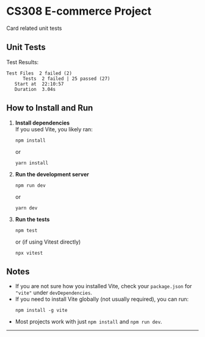 # CS308 E-commerce Project
Card related unit tests
## Unit Tests

Test Results:
```
Test Files  2 failed (2)
      Tests  2 failed | 25 passed (27)
   Start at  22:10:57
   Duration  3.04s
```

## How to Install and Run

1. **Install dependencies**  
   If you used Vite, you likely ran:
   ```
   npm install
   ```
   or
   ```
   yarn install
   ```

2. **Run the development server**
   ```
   npm run dev
   ```
   or
   ```
   yarn dev
   ```

3. **Run the tests**
   ```
   npm test
   ```
   or (if using Vitest directly)
   ```
   npx vitest
   ```

## Notes

- If you are not sure how you installed Vite, check your `package.json` for `"vite"` under `devDependencies`.
- If you need to install Vite globally (not usually required), you can run:
  ```
  npm install -g vite
  ```
- Most projects work with just `npm install` and `npm run dev`.

---

